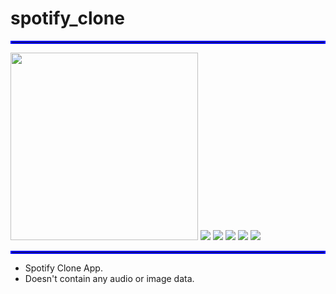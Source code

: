 # spotify_clone

<hr style="border:2px solid blue">

<img src="https://github.com/Rizaou/spotify_clone/blob/readme/photos/1.png" width = 300 />
<img src="https://github.com/Rizaou/spotify_clone/blob/readme/photos/2.png"/>
<img src="https://github.com/Rizaou/spotify_clone/blob/readme/photos/3.png"/>
<img src="https://github.com/Rizaou/spotify_clone/blob/readme/photos/4.png"/>
<img src="https://github.com/Rizaou/spotify_clone/blob/readme/photos/5.png"/>
<img src="https://github.com/Rizaou/spotify_clone/blob/readme/photos/6.png"/>

<hr style="border:2px solid blue">

* Spotify Clone App.
* Doesn't contain any audio or image data.

